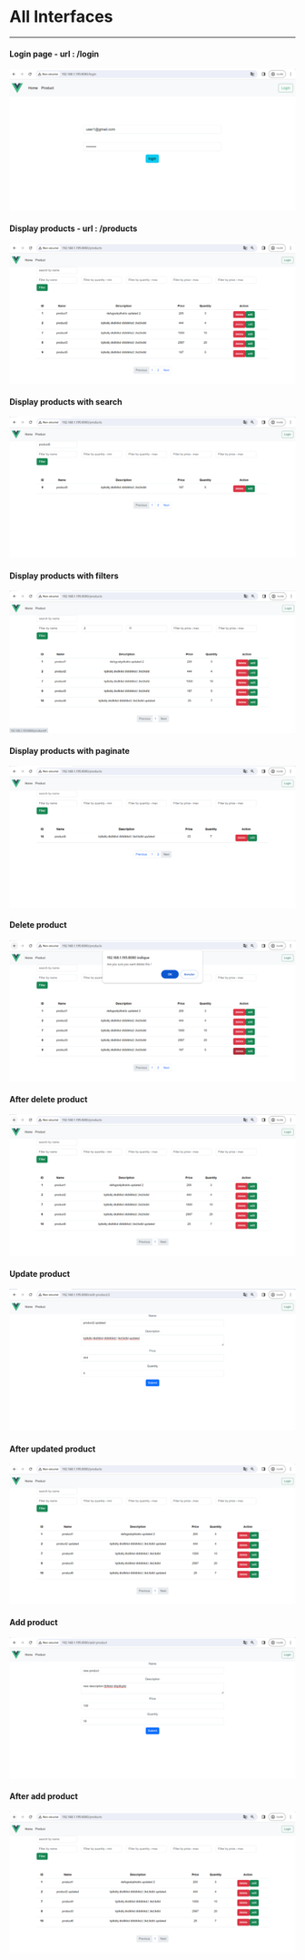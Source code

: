 <h1>All Interfaces</h1>
<hr/>
<h4>Login page - url : /login</h4>
<img src="captures/auth.png" />
<br/>
<h4>Display products - url : /products</h4>
<img src="captures/display-products.png" />
<br/>
<h4>Display products with search</h4>
<img src="captures/display-products-search.png" />
<br/>
<h4>Display products with filters</h4>
<img src="captures/display-products-filters.png" />
<br/>
<h4>Display products with paginate</h4>
<img src="captures/display-products-paginate.png" />
<br/>
<h4>Delete product</h4>
<img src="captures/confirm-delete.png" />
<br/>
<h4>After delete product</h4>
<img src="captures/after-delete.png" />
<br/>
<h4>Update product</h4>
<img src="captures/update-page.png" />
<br/>
<h4>After updated product</h4>
<img src="captures/after-update.png" />
<br/>
<h4>Add product</h4>
<img src="captures/add-product.png" />
<br/>
<h4>After add product</h4>
<img src="captures/after-update.png" />
<br/>
